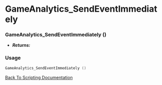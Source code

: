 # GameAnalytics_SendEventImmediately 

### GameAnalytics_SendEventImmediately ()
- ***Returns:*** 

### Usage

```Lua
GameAnalytics_SendEventImmediately ()
```


[Back To Scripting Documentation](../README.md)
